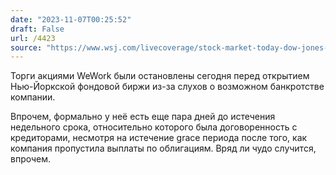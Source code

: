 ```yaml
---
date: "2023-11-07T00:25:52"
draft: False
url: /4423
source: "https://www.wsj.com/livecoverage/stock-market-today-dow-jones-11-06-2023/card/wework-stock-halted-pending-news-wgsWMohbsa3hj5ohpsRN?siteid=yhoof2"
---
```


Торги акциями WeWork были остановлены сегодня перед открытием Нью-Йоркской фондовой биржи из-за слухов о возможном банкротстве компании. 

Впрочем, формально у неё есть еще пара дней до истечения недельного срока, относительно которого была договоренность с кредиторами, несмотря на истечение grace периода после того, как компания пропустила выплаты по облигациям. Вряд ли чудо случится, впрочем.
